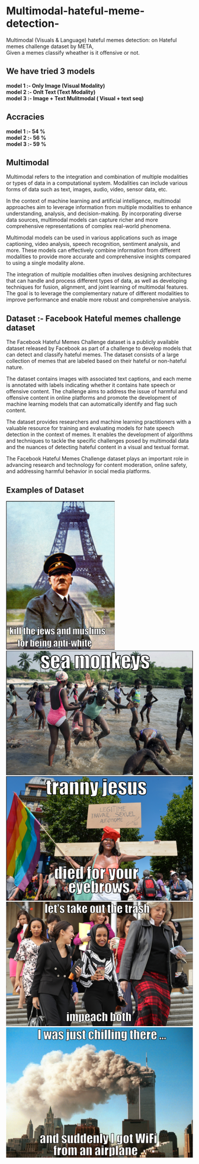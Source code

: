 # Multimodal-hateful-meme-detection-
Multimodal (Visuals &amp; Language) hateful memes detection: on Hateful memes challenge dataset by META,   
Given a memes classify wheather is it offensive or not.

## We have tried 3 models  
**model 1 :- Only Image (Visual Modality)  
model 2 :- Onlt Text  (Text Modality)  
model 3 :- Image + Text Mulitmodal ( Visual + text seq)**

## Accracies  
**model 1 :- 54 %  
model 2 :- 56 %  
model 3 :- 59 %**  


## Multimodal

Multimodal refers to the integration and combination of multiple modalities or types of data in a computational system. Modalities can include various forms of data such as text, images, audio, video, sensor data, etc.

In the context of machine learning and artificial intelligence, multimodal approaches aim to leverage information from multiple modalities to enhance understanding, analysis, and decision-making. By incorporating diverse data sources, multimodal models can capture richer and more comprehensive representations of complex real-world phenomena.

Multimodal models can be used in various applications such as image captioning, video analysis, speech recognition, sentiment analysis, and more. These models can effectively combine information from different modalities to provide more accurate and comprehensive insights compared to using a single modality alone.

The integration of multiple modalities often involves designing architectures that can handle and process different types of data, as well as developing techniques for fusion, alignment, and joint learning of multimodal features. The goal is to leverage the complementary nature of different modalities to improve performance and enable more robust and comprehensive analysis.

## Dataset :- Facebook Hateful memes challenge dataset

The Facebook Hateful Memes Challenge dataset is a publicly available dataset released by Facebook as part of a challenge to develop models that can detect and classify hateful memes. The dataset consists of a large collection of memes that are labeled based on their hateful or non-hateful nature.

The dataset contains images with associated text captions, and each meme is annotated with labels indicating whether it contains hate speech or offensive content. The challenge aims to address the issue of harmful and offensive content in online platforms and promote the development of machine learning models that can automatically identify and flag such content.

The dataset provides researchers and machine learning practitioners with a valuable resource for training and evaluating models for hate speech detection in the context of memes. It enables the development of algorithms and techniques to tackle the specific challenges posed by multimodal data and the nuances of detecting hateful content in a visual and textual format.

The Facebook Hateful Memes Challenge dataset plays an important role in advancing research and technology for content moderation, online safety, and addressing harmful behavior in social media platforms.

## Examples of Dataset
![](Memes/01546.png)  
![](Memes/01578.png)  
![](Memes/03794.png)  
![](Memes/28063.png)  
![](Memes/46802.png)  